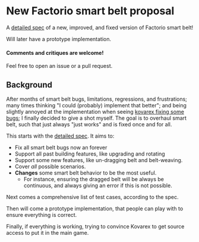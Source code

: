 # New Factorio smart belt proposal

A [detailed spec](smart_belt_spec.md) of a new, improved, and fixed version of Factorio smart belt!

Will later have a prototype implementation.

#### Comments and critiques are welcome!
Feel free to open an issue or a pull request.

## Background

After months of smart belt bugs, limitations, regressions, and frustrations; many times thinking "I could (probably) implement that better"; and being slightly annoyed at the implementation when seeing [kovarex fixing some bugs](https://www.youtube.com/watch?v=AmliviVGX8Q); I finally decided to give a shot myself.
The goal is to overhaul smart belt, such that just always "just works" and is fixed once and for all.

This starts with the [detailed spec](smart_belt_spec.md). It aims to:
- Fix all smart belt bugs now an forever
- Support all past building features, like upgrading and rotating
- Support some new features, like un-dragging belt and belt-weaving.
- Cover _all_ possible scenarios.
- **Changes** some smart belt behavior to be the most useful.
   - For instance, ensuring the dragged belt will be always be continuous, and always giving an error if this is not possible.

Next comes a comprehensive list of test cases, according to the spec.

Then will come a prototype implementation, that people can play with to ensure everything is correct.

Finally, if everything is working, trying to convince Kovarex to get source access to put it in the main game.

